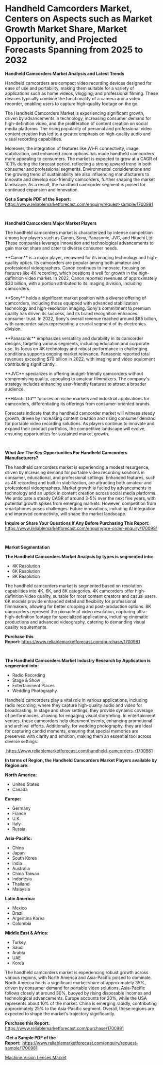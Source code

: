 <p><h1>Handheld Camcorders Market, Centers on Aspects such as Market Growth Market Share, Market Opportunity, and Projected Forecasts Spanning from 2025 to 2032</h1></p><p><strong>Handheld Camcorders Market Analysis and Latest Trends</strong></p>
<p><p>Handheld camcorders are compact video recording devices designed for ease of use and portability, making them suitable for a variety of applications such as home videos, vlogging, and professional filming. These devices typically combine the functionality of a camera and a video recorder, enabling users to capture high-quality footage on the go. </p><p>The Handheld Camcorders Market is experiencing significant growth, driven by advancements in technology, increasing consumer demand for high-definition video, and the proliferation of content creation on social media platforms. The rising popularity of personal and professional video content creation has led to a greater emphasis on high-quality audio and visual recording capabilities.</p><p>Moreover, the integration of features like Wi-Fi connectivity, image stabilization, and enhanced zoom options has made handheld camcorders more appealing to consumers. The market is expected to grow at a CAGR of 10.1% during the forecast period, reflecting a strong upward trend in both consumer and professional segments. Environmental considerations and the growing trend of sustainability are also influencing manufacturers to innovate and develop eco-friendly camcorders, further shaping the market landscape. As a result, the handheld camcorder segment is poised for continued expansion and innovation.</p></p>
<p><strong>Get a Sample PDF of the Report:&nbsp;</strong> <a href="https://www.reliablemarketforecast.com/enquiry/request-sample/1700981?utm_campaign=3120&utm_medium=2&utm_source=Github&utm_content=ia&utm_term=27032025&utm_id=handheld-camcorders">https://www.reliablemarketforecast.com/enquiry/request-sample/1700981</a></p>
<p>&nbsp;</p>
<p><strong>Handheld Camcorders Major Market Players</strong></p>
<p><p>The handheld camcorders market is characterized by intense competition among key players such as Canon, Sony, Panasonic, JVC, and Hitachi Ltd. These companies leverage innovation and technological advancements to gain market share and cater to diverse consumer needs.</p><p>**Canon** is a major player, renowned for its imaging technology and high-quality optics. Its camcorders are popular among both amateur and professional videographers. Canon continues to innovate, focusing on features like 4K recording, which positions it well for growth in the high-definition video market. In 2022, Canon reported revenues of approximately $30 billion, with a portion attributed to its imaging division, including camcorders.</p><p>**Sony** holds a significant market position with a diverse offering of camcorders, including those equipped with advanced stabilization technology and high-resolution imaging. Sony's commitment to premium quality has driven its success, and its brand recognition enhances consumer trust. In 2022, Sony's overall revenue reached around $85 billion, with camcorder sales representing a crucial segment of its electronics division.</p><p>**Panasonic** emphasizes versatility and durability in its camcorder designs, targeting various segments, including education and corporate use. Its focus on 4K technology and robust performance in challenging conditions supports ongoing market relevance. Panasonic reported total revenues exceeding $70 billion in 2022, with imaging and video equipment contributing significantly.</p><p>**JVC** specializes in offering budget-friendly camcorders without compromising quality, appealing to amateur filmmakers. The company's strategy includes enhancing user-friendly features to attract a broader audience. </p><p>**Hitachi Ltd** focuses on niche markets and industrial applications for camcorders, differentiating its offerings from consumer-oriented brands. </p><p>Forecasts indicate that the handheld camcorder market will witness steady growth, driven by increasing content creation and rising consumer demand for portable video recording solutions. As players continue to innovate and expand their product portfolios, the competitive landscape will evolve, ensuring opportunities for sustained market growth.</p></p>
<p>&nbsp;</p>
<p><strong>What Are The Key Opportunities For Handheld Camcorders Manufacturers?</strong></p>
<p><p>The handheld camcorders market is experiencing a modest resurgence, driven by increasing demand for portable video recording solutions in consumer, educational, and professional settings. Enhanced features, such as 4K recording and built-in stabilization, are attracting both amateur and professional videographers. Market growth is fueled by advancements in technology and an uptick in content creation across social media platforms. We anticipate a steady CAGR of around 3-5% over the next five years, with potential growth spikes from emerging markets. However, competition from smartphones poses challenges. Future innovations, including AI integration and improved connectivity, will shape the market landscape.</p></p>
<p><strong>Inquire or Share Your Questions If Any Before Purchasing This Report:</strong> <a href="https://www.reliablemarketforecast.com/enquiry/pre-order-enquiry/1700981?utm_campaign=3120&utm_medium=2&utm_source=Github&utm_content=ia&utm_term=27032025&utm_id=handheld-camcorders">https://www.reliablemarketforecast.com/enquiry/pre-order-enquiry/1700981</a></p>
<p>&nbsp;</p>
<p><strong>Market Segmentation</strong></p>
<p><strong>The Handheld Camcorders Market Analysis by types is segmented into:</strong></p>
<p><ul><li>4K Resolution</li><li>6K Resolution</li><li>8K Resolution</li></ul></p>
<p><p>The handheld camcorders market is segmented based on resolution capabilities into 4K, 6K, and 8K categories. 4K camcorders offer high-definition video quality, suitable for most content creators and casual users. 6K models provide enhanced detail and flexibility for professional filmmakers, allowing for better cropping and post-production options. 8K camcorders represent the pinnacle of video resolution, capturing ultra-high-definition footage for specialized applications, including cinematic productions and advanced videography, catering to demanding visual quality requirements.</p></p>
<p><strong>Purchase this Report:&nbsp;</strong><a href="https://www.reliablemarketforecast.com/purchase/1700981?utm_campaign=3120&utm_medium=2&utm_source=Github&utm_content=ia&utm_term=27032025&utm_id=handheld-camcorders">https://www.reliablemarketforecast.com/purchase/1700981</a></p>
<p>&nbsp;</p>
<p><strong>The Handheld Camcorders Market Industry Research by Application is segmented into:</strong></p>
<p><ul><li>Radio Recording</li><li>Stage & Show</li><li>Entertainment Places</li><li>Wedding Photography</li></ul></p>
<p><p>Handheld camcorders play a vital role in various applications, including radio recording, where they capture high-quality audio and video for broadcasting. In stage and show settings, they provide dynamic coverage of performances, allowing for engaging visual storytelling. In entertainment venues, these camcorders help document events, enhancing promotional and archival efforts. Additionally, for wedding photography, they are ideal for capturing candid moments, ensuring that special memories are preserved with clarity and emotion, making them an essential tool across diverse settings.</p></p>
<p><a href="https://www.reliablemarketforecast.com/handheld-camcorders-r1700981?utm_campaign=3120&utm_medium=2&utm_source=Github&utm_content=ia&utm_term=27032025&utm_id=handheld-camcorders">&nbsp;https://www.reliablemarketforecast.com/handheld-camcorders-r1700981</a></p>
<p><strong>In terms of Region, the Handheld Camcorders Market Players available by Region are:</strong></p>
<p>
    <p> <strong> North America: </strong>
        <ul>
            <li>United States</li>
            <li>Canada</li>
        </ul>
        </p> 
    <p> <strong> Europe: </strong>
        <ul>
            <li>Germany</li>
            <li>France</li>
            <li>U.K.</li>
            <li>Italy</li>
            <li>Russia</li>
        </ul>
        </p> 
    <p> <strong> Asia-Pacific: </strong>
        <ul>
            <li>China</li>
            <li>Japan</li>
            <li>South Korea</li>
            <li>India</li>
            <li>Australia</li>
            <li>China Taiwan</li>
            <li>Indonesia</li>
            <li>Thailand</li>
            <li>Malaysia</li>
        </ul>
        </p> 
    <p> <strong> Latin America: </strong>
        <ul>
            <li>Mexico</li>
            <li>Brazil</li>
            <li>Argentina Korea</li>
            <li>Colombia</li>
        </ul>
        </p> 
    <p> <strong> Middle East & Africa: </strong>
        <ul>
            <li>Turkey</li>
            <li>Saudi</li>
            <li>Arabia</li>
            <li>UAE</li>
            <li>Korea</li>
        </ul>
    </p>
    </p>
<p><p>The handheld camcorders market is experiencing robust growth across various regions, with North America and Asia-Pacific poised to dominate. North America holds a significant market share of approximately 35%, driven by consumer demand for portable video solutions. Asia-Pacific follows closely at around 30%, buoyed by rising disposable incomes and technological advancements. Europe accounts for 20%, while the USA represents about 10% of the market. China is emerging rapidly, contributing approximately 25% to the Asia-Pacific segment. Overall, these regions are expected to shape the market's trajectory significantly.</p></p>
<p><strong>Purchase this Report: </strong><a href="https://www.reliablemarketforecast.com/purchase/1700981?utm_campaign=3120&utm_medium=2&utm_source=Github&utm_content=ia&utm_term=27032025&utm_id=handheld-camcorders">https://www.reliablemarketforecast.com/purchase/1700981</a></p>
<p>&nbsp;<strong>Get a Sample PDF of the Report:&nbsp;&nbsp;</strong><a href="https://www.reliablemarketforecast.com/enquiry/request-sample/1700981?utm_campaign=3120&utm_medium=2&utm_source=Github&utm_content=ia&utm_term=27032025&utm_id=handheld-camcorders">https://www.reliablemarketforecast.com/enquiry/request-sample/1700981</a></p>
<p><strong></strong></p>
<p><p><a href="https://github.com/mohmodsiason/Market-Research-Report-List-1/blob/main/machine-vision-lenses-market.md?utm_campaign=3120&utm_medium=2&utm_source=Github&utm_content=ia&utm_term=27032025&utm_id=handheld-camcorders">Machine Vision Lenses Market</a></p></p>